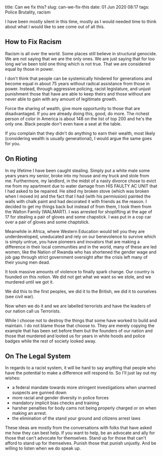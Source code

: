 title: Can we fix this?
slug: can-we-fix-this
date: 01 Jun 2020 08:17
tags: Police Brutality, racism

I have been mostly silent in this time, mostly as I would needed time to think
about what I would like to see come out of all this.

## How to Fix Racism

Racism is all over the world. Some places still believe in structural genocide. We are not saying that we are the only ones. We are just saying that for too long we've been told one thing which is not true. That we are considered equal by those in power.

I don't think that people can be systemically hindered for generations and
become equal in about 75 years without radical assistance from those in power.
Instead, through aggressive policing, racist legislature, and unjust
punishment those that have are able to keep theirs and those without are never
able to gain with any amount of legitimate growth.

Force the sharing of wealth, give more opportunity to those that
are disadvantaged. If you are already doing this, good, do more. The richest
person of color in America is about 148 on the list of top 200 and he's the
only one. Black people don't even have a seat at the table.

If you complain that they didn't do anything to earn their wealth, most likely
(considering wealth is usually generational), I would argue the same goes for
you.

## On Rioting

In my lifetime I have been caught stealing. Simply put a white male some years
years my senior, broke into my house and my truck and stole from me.
Furthermore, my landlord, in the midst of a nasty divorce chose to evict me
from my apartment due to water damage from HIS FAULTY AC UNIT that I had asked
to be repaired. He sited my broken stove (which was broken when I moved in) and
the fact that I had (with his permission) painted the walls with chalk paint
and had decorated it with friends as the reason. I decided to get my things back but instead of from them, I took
them from the Walton Family (WALMART). I was arrested for shoplifting at the
age of 17 for stealing a pair of gloves and some chapstick. I was put in a cop
car over a pair of gloves and some chaptstick.

Meanwhile in Africa, where Western Education would tell you they are underdeveloped,
uneducated and rely on our benevolence to survive which is simply untrue, you
have pioneers and inovators that are making a difference in their local
communities and in the world, many of these are led women, like the Nation
of Rwanda who has shortened the gender wage and job gap through strict
government oversight after the crisis left many of their young men dead.

It took massive amounts of violence to finally spark change. Our country is
founded on this notion. We did not get what we want so we stole, and we
murdered until we got it.

We did this to the first peoples, we did it to the British, we did it to
ourselves (see civil war).

Now when we do it and we are labelled terrorists and have the leaders of our
nation call us Terrorists.

While I choose not to destroy the things that some have worked to build and
maintain. I do not blame those that choose to. They are merely copying the
example that has been set before them but the founders of our nation and those
that murdered and looted us for years in white hoods and police badges while
the rest of society looked away.

## On The Legal System

In regards to a racist system, it will be hard to say anything that people who
have the potential to make a difference will respond to. So I'll just lay out
my wishes:

* a federal mandate towards more stringent investigations when unarmed suspects are gunned down
* more racial and gender diversity in police forces
* mandatory implicit bias checks and training
* harsher penalties for body cams not being properly charged or on when making
  an arrest.
* the elimination of the stand your ground and citizens arrest laws

These ideas are mostly from the conversations with folks that have asked me how
they can best help. If you want to help, be an advocate and ally for those that
can't advocate for themselves. Stand up for those that can't afford to stand up
for themselves. Punish those that punish unjustly. And be willing to listen when we do speak up.
